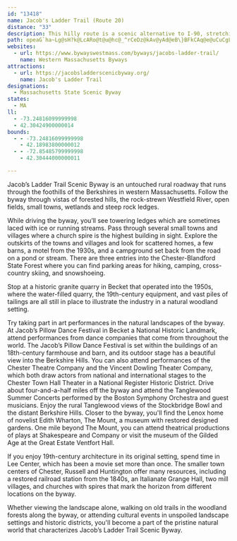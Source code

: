 ```yaml
---
id: "13418"
name: Jacob's Ladder Trail (Route 20)
distance: "33"
description: This hilly route is a scenic alternative to I-90, stretching from Becker to Westfield along US 20. It was once the beginning of the Yellowstone Route to Oregon.
path: opeaG`ha~Lg@sH?k@LcARo@t@u@hc@_^rCeDz@kAv@yAd@eB\}BFkCAq@e@uCuCgL]iDDoA~@uD~@aBhBeBdHsFz@mARk@NaADyAEk@_AyEq@mB{@sAy@s@sFyCcAgAwGmOgDaJ_@gBUqCY{GHwKr@}`@^mH`@uSv@}Rh@yH~BwUh@iI|AoO^mGxD}w@rA_`@^kCbBgFd@gB^aDDyDKcXD_BX_CbBiKpAcMPuAx@{CjJqZhEuHbDeJfHiKbAsB~AaE\}@^oBP_FLaAbAsCdAkBlEaErHaIdEaDdOgGbEkC|Ae@tBS|BD~ATfC~@`ARp@HxB?fJw@dLgBbAY~AmA|AyBnDiLl@oAx@gAz@s@x@_@tIeAdBo@bByAbDcElBiEzJeb@nCyIlBmEbDmGj^ak@rCcFXq@^gBdBaNNkBAuAMkA]kAm@gAyEyDqEsCmGsEcB_BgCuC{@gB}@qCe@{Co@uFMoCRkHEyCwEo^SgDA{BNsCb@mC~GsUb@cEbB_n@ImBYgBs@_C{@qAqAoAiAk@{@SyBSuF@kB_@y@_@yAoAgAeBe@_B_@{BIwABuIn@ot@AeF]oCs@sCsBqF}FqMo@qBMmALkCn@yB|HoKl@gAt@qBl@oDNyBC{BeAuT_@gSQ{B[_CcBuIqKuXqAoHeDmKOmACaAFgOe@wTa@_BoCsFw@aCoA{HkAsDSwBCcFF_BZeCr@gB|C_Ft@oCb@kEFoJR}AbA}DRoA@}AKyA[qA]s@cAeA}CgBc@k@[_AEg@HqESuIBaHGyBUuDe@_Dc@{Bu@cC_AyAqAs@_BYsGYi@Mc@W_@a@e@yASqACaDFk@TaAh@wA~@uA^y@J}@Fs@C_Ak@oBy@_AaCeBuBkCcAm@{@WoEOk@QcAy@}@{AeCmHs@_BsGuIc@cAYiAOqA?aCh@sFlByJTgEReAh@mBf@aAtCwCfAyBTcCVeGHy@vJc^lAmCxF}IlAwAnA_AjH{BnR{MrDsE|BsEnAuAtAk@jBY|Jq@zBaA~AsBj@qA|CuLrDgHrAsBlHuIjAaCf@}B^wJX_CXgAnDkJbAoD|@yHNyC?mCOaDy@sGcCqWm@eIAaBNsDp@mE\kAhAgC|@sAt@y@xByA|HeD~MaFnHiFjAiAtBwC`AeBdAeE\yBhAkMpA}J`AoFxAeFt@sB|B{EhGaL`EiFlHsHfD_E~ByD|@mBxA{ExAgHfGyd@`BsJjA{ErFoQt@eEf@iEHyANkFMuF_DqZYeGEoGJ{IZyFf@gCx@mBhAkB^_@jJyDfIcIzAaClA}CvAsCxCoFnAeB|@y@~B{AbH}D~LoK|AsB~AuDtAgEpAiCt@iAb@eAXyAxAuKDeBEyA_@aEC_BTqCb@cAt@w@jDgAdB_@xAJzHbBn@HbCEf@K`@S|@mAd@c@r@a@lF}A|Ey@nBm@|HuFbAk@|RwIxAi@bASxAF~Ap@tJrI~ElB|@j@fE`E~@j@r@TfHVpMJjEXlIfApMVdF`@t@?x@S~CsB
websites:
  - url: https://www.bywayswestmass.com/byways/jacobs-ladder-trail/
    name: Western Massachusetts Byways
attractions:
  - url: https://jacobsladderscenicbyway.org/
    name: Jacob's Ladder Trail
designations:
  - Massachusetts State Scenic Byway
states:
  - MA
ll:
  - -73.24816099999998
  - 42.30424900000014
bounds:
  - - -73.24816099999998
    - 42.18983800000012
  - - -72.85485799999998
    - 42.30444000000011

---
```


Jacob’s Ladder Trail Scenic Byway is an untouched rural roadway that runs through the foothills of the Berkshires in western Massachusetts. Follow the byway through vistas of forested hills, the rock-strewn Westfield River, open fields, small towns, wetlands and steep rock ledges.

While driving the byway, you’ll see towering ledges which are sometimes laced with ice or running streams. Pass through several small towns and villages where a church spire is the highest building in sight. Explore the outskirts of the towns and villages and look for scattered homes, a few barns, a motel from the 1930s, and a campground set back from the road on a pond or stream. There are three entries into the Chester-Blandford State Forest where you can find parking areas for hiking, camping, cross-country skiing, and snowshoeing.

Stop at a historic granite quarry in Becket that operated into the 1950s, where the water-filled quarry, the 19th-century equipment, and vast piles of tailings are all still in place to illustrate the industry in a natural woodland setting.

Try taking part in art performances in the natural landscapes of the byway. At Jacob’s Pillow Dance Festival in Becket a National Historic Landmark, attend performances from dance companies that come from throughout the world. The Jacob’s Pillow Dance Festival is set within the buildings of an 18th-century farmhouse and barn, and its outdoor stage has a beautiful view into the Berkshire Hills. You can also attend performances of the Chester Theatre Company and the Vincent Dowling Theater Company, which both draw actors from national and international stages to the Chester Town Hall Theater in a National Register Historic District. Drive about four-and-a-half miles off the byway and attend the Tanglewood Summer Concerts performed by the Boston Symphony Orchestra and guest musicians. Enjoy the rural Tanglewood views of the Stockbridge Bowl and the distant Berkshire Hills. Closer to the byway, you'll find the Lenox home of novelist Edith Wharton, The Mount, a museum with restored designed gardens. One mile beyond The Mount, you can attend theatrical productions of plays at Shakespeare and Company or visit the museum of the Gilded Age at the Great Estate Ventfort Hall.

If you enjoy 19th-century architecture in its original setting, spend time in Lee Center, which has been a movie set more than once. The smaller town centers of Chester, Russell and Huntington offer many resources, including a restored railroad station from the 1840s, an Italianate Grange Hall, two mill villages, and churches with spires that mark the horizon from different locations on the byway.

Whether viewing the landscape alone, walking on old trails in the woodland forests along the byway, or attending cultural events in unspoiled landscape settings and historic districts, you'll become a part of the pristine natural world that characterizes Jacob’s Ladder Trail Scenic Byway.
